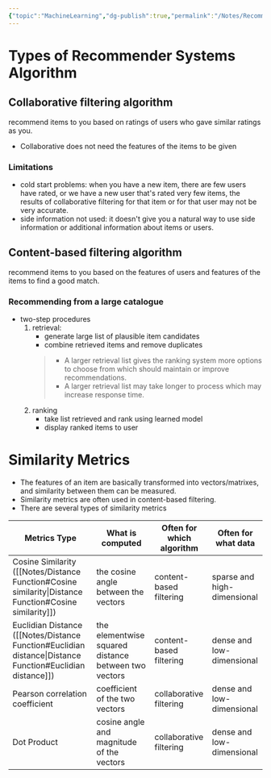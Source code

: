 ```yaml
---
{"topic":"MachineLearning","dg-publish":true,"permalink":"/Notes/Recommender Systems/","dgPassFrontmatter":true,"noteIcon":""}
---
```


# Types of Recommender Systems Algorithm

## Collaborative filtering algorithm
recommend items to you based on ratings of users who gave similar ratings as you.
- Collaborative does not need the features of the items to be given

### Limitations
- cold start problems:
	when you have a new item, there are few users have rated, or we have a new user that's rated very few items, the results of collaborative filtering for that item or for that user may not be very accurate. 
- side information not used:
	it doesn't give you a natural way to use side information or additional information about items or users.
## Content-based filtering algorithm 
recommend items to you based on the features of users and features of the items to find a good match. 
### Recommending from a large catalogue
- two-step procedures
	1. retrieval:
		- generate large list of plausible item candidates
		- combine retrieved items and remove duplicates
		> - A larger retrieval list gives the ranking system more options to choose from which should maintain or improve recommendations. 
		> - A larger retrieval list may take longer to process which may increase response time.
	2. ranking
		- take list retrieved and rank using learned model
		- display ranked items to user
## 

# Similarity Metrics
- The features of an item are basically transformed into vectors/matrixes, and similarity between them can be measured. 
- Similarity metrics are often used in content-based filtering.
- There are several types of similarity metrics

| Metrics Type | What is computed     | Often for which algorithm | Often for what data |
| ------------------ | ------------------------------------------ | ------------------------- | -------- |
| Cosine Similarity ([[Notes/Distance Function#Cosine similarity\|Distance Function#Cosine similarity]])  | the cosine angle between the vectors                 | content-based filtering   | sparse and high-dimensional |
| Euclidian Distance ([[Notes/Distance Function#Euclidian distance\|Distance Function#Euclidian distance]]) | the elementwise squared distance between two vectors | content-based filtering   | dense and low-dimensional   |
| Pearson correlation coefficient| coefficient of the two vectors             |collaborative filtering   |  dense and low-dimensional  |
| Dot Product        | cosine angle and magnitude of the vectors            | collaborative filtering   | dense and low-dimensional   |